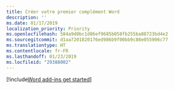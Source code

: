 ```yaml
---
title: Créer votre premier complément Word
description: ''
ms.date: 01/17/2019
localization_priority: Priority
ms.openlocfilehash: 584a9d0bc1d86ef9685b058fb255ba08723bd4e2
ms.sourcegitcommit: d1aa7201820176ed986b9f00bb9c88e055906c77
ms.translationtype: HT
ms.contentlocale: fr-FR
ms.lasthandoff: 01/23/2019
ms.locfileid: "29388002"
---
```

[!include[Word add-ins get started](../includes/file-get-started-word.md)]
